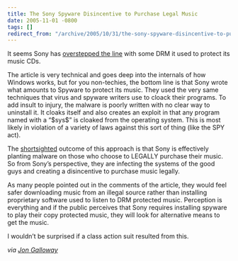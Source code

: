 ```yaml
---
title: The Sony Spyware Disincentive to Purchase Legal Music
date: 2005-11-01 -0800
tags: []
redirect_from: "/archive/2005/10/31/the-sony-spyware-disincentive-to-purchase-legal-music.aspx/"
---
```


It seems Sony has [overstepped the
line](http://www.sysinternals.com/blog/2005/10/sony-rootkits-and-digital-rights.html)
with some DRM it used to protect its music CDs.

The article is very technical and goes deep into the internals of how
Windows works, but for you non-techies, the bottom line is that Sony
wrote what amounts to Spyware to protect its music. They used the very
same techniques that virus and spyware writers use to cloack their
programs. To add insult to injury, the malware is poorly written with no
clear way to uninstall it. It cloaks itself and also creates an exploit
in that any program named with a “\$sys\$” is cloaked from the operating
system. This is most likely in violation of a variety of laws against
this sort of thing (like the SPY act).

The [shortsighted](https://haacked.com/archive/2005/10/10/10657.aspx)
outcome of this approach is that Sony is effectively planting malware on
those who choose to LEGALLY purchase their music. So from Sony’s
perspective, they are infecting the systems of the good guys and
creating a disincentive to purchase music legally.

As many people pointed out in the comments of the article, they would
feel safer downloading music from an illegal source rather than
installing proprietary software used to listen to DRM protected music.
Perception is everything and if the public perceives that Sony requires
installing spyware to play their copy protected music, they will look
for alternative means to get the music.

I wouldn’t be surprised if a class action suit resulted from this.

*via [Jon
Galloway](http://weblogs.asp.net/jgalloway/archive/2005/11/01/429101.aspx)*


